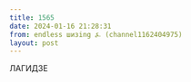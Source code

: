 ```yaml
---
title: 1565
date: 2024-01-16 21:28:31
from: endless шизing ⍼ (channel1162404975)
layout: post
---
```


ЛАГИДЗЕ
